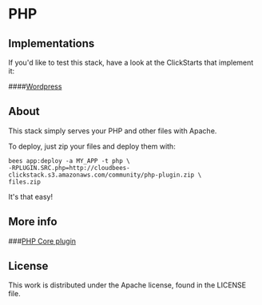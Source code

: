 # PHP

## Implementations

If you'd like to test this stack, have a look at the ClickStarts that implement it:

####[Wordpress](https://github.com/benjaminsavoy/wordpress-clickstart)

## About

This stack simply serves your PHP and other files with Apache.

To deploy, just zip your files and deploy them with:

    bees app:deploy -a MY_APP -t php \
    -RPLUGIN.SRC.php=http://cloudbees-clickstack.s3.amazonaws.com/community/php-plugin.zip \
    files.zip

It's that easy!

## More info

###[PHP Core plugin](https://github.com/benjaminsavoy/php-core)

## License

This work is distributed under the Apache license, found in the LICENSE file.